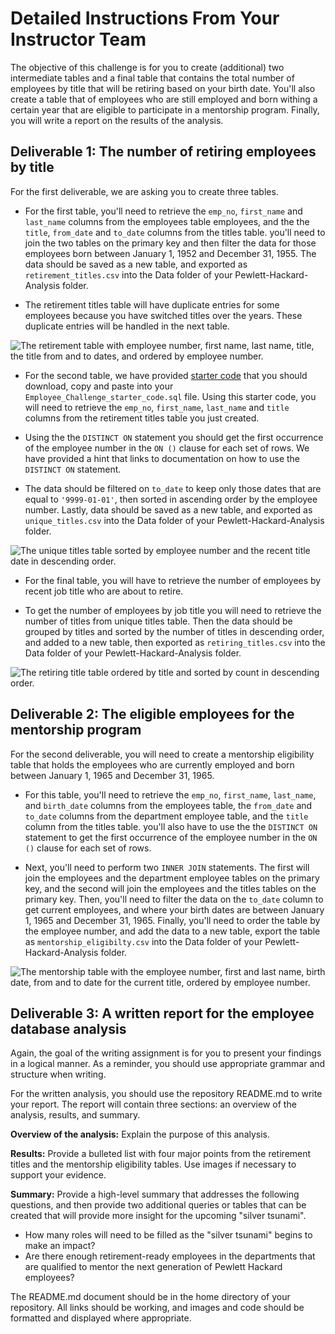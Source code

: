 # Detailed Instructions From Your Instructor Team

The objective of this challenge is for you to create (additional) two intermediate tables and a final table that contains the total number of employees by title that will be retiring based on your birth date. You'll also create a table that of employees who are still employed and born withing a certain year that are eligible to participate in a mentorship program. Finally, you will write a report on the results of the analysis.

## Deliverable 1: The number of retiring employees by title

For the first deliverable, we are asking you to create three tables.

* For the first table, you'll need to retrieve the `emp_no`, `first_name` and `last_name` columns from the employees table employees, and the the `title`, `from_date` and `to_date` columns from the titles table. you'll need to join the two tables on the primary key and then filter the data for those employees born between January 1, 1952 and December 31, 1955. The data should be saved as a new table, and exported as `retirement_titles.csv` into the Data folder of your Pewlett-Hackard-Analysis folder.

* The retirement titles table will have duplicate entries for some employees because you have switched titles over the years. These duplicate entries will be handled in the next table.

![The retirement table with employee number, first name, last name, title, the title from and to dates, and ordered by employee number.](retirement_titles.png)

* For the second table, we have provided [starter code](Employee_Challenge_starter_code.sql) that you should download, copy and paste into your `Employee_Challenge_starter_code.sql` file. Using this starter code, you will need to retrieve the `emp_no`, `first_name`, `last_name` and `title` columns from the retirement titles table you just created.

* Using the the `DISTINCT ON` statement you should get the first occurrence of the employee number in the `ON ()` clause for each set of rows.  We have provided a hint that links to documentation on how to use the `DISTINCT ON` statement.

* The data should be filtered on `to_date` to keep only those dates that are equal to `'9999-01-01'`, then sorted in ascending order by the employee number. Lastly, data should be saved as a new table, and exported as `unique_titles.csv` into the Data folder of your Pewlett-Hackard-Analysis folder.

![The unique titles table sorted by employee number and the recent title date in descending order.](unique_titles.png)

* For the final table, you will have to retrieve the number of employees by recent job title who are about to retire.

* To get the number of employees by job title you will need to retrieve the number of titles from unique titles table. Then the data should be grouped by titles and sorted by the number of titles in descending order, and added to a new table, then exported as `retiring_titles.csv` into the Data folder of your Pewlett-Hackard-Analysis folder.

![The retiring title table ordered by title and sorted by count in descending order.](retiring_titles.png)

## Deliverable 2: The eligible employees for the mentorship program

For the second deliverable, you will need to create a mentorship eligibility table that holds the employees who are currently employed and born between January 1, 1965 and December 31, 1965.

* For this table, you'll need to retrieve the `emp_no`, `first_name`, `last_name`, and `birth_date` columns from the employees table, the `from_date` and `to_date` columns from the department employee table, and the `title` column from the titles table. you'll also have to use the the `DISTINCT ON` statement to get the first occurrence of the employee number in the `ON ()` clause for each set of rows.

* Next, you'll need to perform two `INNER JOIN` statements. The first will join the employees and the department employee tables on the primary key, and the second will join the employees and the titles tables on the primary key. Then, you'll need to filter the data on the `to_date` column to get current employees, and where your birth dates are between January 1, 1965 and December 31, 1965. Finally, you'll need to order the table by the employee number, and add the data to a new table, export the table as `mentorship_eligibilty.csv` into the Data folder of your Pewlett-Hackard-Analysis folder.

![The mentorship table with the employee number, first and last name, birth date, from and to date for the current title, ordered by employee number.](mentoring_titles.png)

## Deliverable 3: A written report for the employee database analysis

Again, the goal of the writing assignment is for you to present your findings in a logical manner. As a reminder, you should use appropriate grammar and structure when writing.

For the written analysis, you should use the repository README.md to write your report. The report will contain three sections: an overview of the analysis, results, and summary.

**Overview of the analysis:** Explain the purpose of this analysis.

**Results:** Provide a bulleted list with four major points from the retirement titles and the mentorship eligibility tables. Use images if necessary to support your evidence.

**Summary:** Provide a high-level summary that addresses the following questions, and then provide two additional queries or tables that can be created that will provide more insight for the upcoming "silver tsunami".
  * How many roles will need to be filled as the "silver tsunami" begins to make an impact?
  * Are there enough retirement-ready employees in the departments that are qualified to mentor the next generation of Pewlett Hackard employees?

The README.md document should be in the home directory of your repository. All links should be working, and images and code should be formatted and displayed where appropriate.

